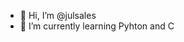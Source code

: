 - 👋 Hi, I’m @julsales
- 🌱 I’m currently learning Pyhton and C

<!---
julsales/julsales is a ✨ special ✨ repository because its `README.md` (this file) appears on your GitHub profile.
You can click the Preview link to take a look at your changes.
--->
